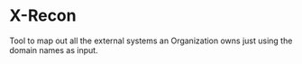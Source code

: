 # X-Recon
Tool to map out all the external systems an Organization owns just using the domain names as input.
